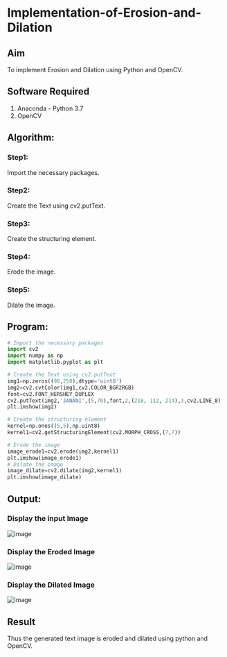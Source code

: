 # Implementation-of-Erosion-and-Dilation
## Aim
To implement Erosion and Dilation using Python and OpenCV.
## Software Required
1. Anaconda - Python 3.7
2. OpenCV
## Algorithm:
### Step1:
Import the necessary packages.

### Step2:
Create the Text using cv2.putText.

### Step3:
Create the structuring element.

### Step4:
Erode the image.

### Step5:
Dilate the image.
 
## Program:

``` Python
# Import the necessary packages
import cv2
import numpy as np
import matplotlib.pyplot as plt

# Create the Text using cv2.putText
img1=np.zeros((90,250),dtype='uint8')
img2=cv2.cvtColor(img1,cv2.COLOR_BGR2RGB)
font=cv2.FONT_HERSHEY_DUPLEX
cv2.putText(img2,'JANANI',(5,70),font,2,(218, 112, 214),3,cv2.LINE_8)
plt.imshow(img2)

# Create the structuring element
kernel=np.ones((5,5),np.uint8)
kernel1=cv2.getStructuringElement(cv2.MORPH_CROSS,(7,7))

# Erode the image
image_erode1=cv2.erode(img2,kernel1)
plt.imshow(image_erode1)
# Dilate the image
image_dilate=cv2.dilate(img2,kernel1)
plt.imshow(image_dilate)
```
## Output:

### Display the input Image
![image](https://github.com/Janani-2003/Implementation-of-Erosion-and-Dilation/assets/94288340/c3148e88-245a-46b1-aff7-1242e74c51ed)

### Display the Eroded Image
![image](https://github.com/Janani-2003/Implementation-of-Erosion-and-Dilation/assets/94288340/fb5094db-3f48-4127-87cb-1afe19952313)

### Display the Dilated Image
![image](https://github.com/Janani-2003/Implementation-of-Erosion-and-Dilation/assets/94288340/240be1ff-7949-4cbf-9413-3f2de062628d)

## Result
Thus the generated text image is eroded and dilated using python and OpenCV.
